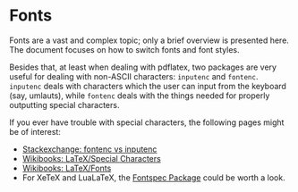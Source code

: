 Fonts
=====

Fonts  are a  vast  and complex  topic;  only a  brief  overview is  presented
here. The document focuses on how to switch fonts and font styles.

Besides  that, at  least when  dealing with  pdflatex, two  packages are  very
useful  for  dealing  with  non-ASCII characters:  `inputenc`  and  `fontenc`.
`inputenc` deals  with characters which the  user can input from  the keyboard
(say,  umlauts), while  `fontenc` deals  with the  things needed  for properly
outputting special characters.

If you ever have trouble with special characters, the following pages might be
of interest:

- [Stackexchange: fontenc vs inputenc](http://tex.stackexchange.com/a/44699)
- [Wikibooks: LaTeX/Special Characters](https://en.wikibooks.org/wiki/LaTeX/Special_Characters)
- [Wikibooks: LaTeX/Fonts](https://en.wikibooks.org/wiki/LaTeX/Fonts)
- For XeTeX and LuaLaTeX, the [Fontspec Package](http://ctan.org/pkg/fontspec)
  could be worth a look.
